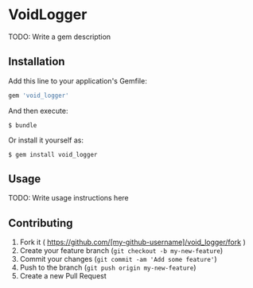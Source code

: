 # VoidLogger

TODO: Write a gem description

## Installation

Add this line to your application's Gemfile:

```ruby
gem 'void_logger'
```

And then execute:

    $ bundle

Or install it yourself as:

    $ gem install void_logger

## Usage

TODO: Write usage instructions here

## Contributing

1. Fork it ( https://github.com/[my-github-username]/void_logger/fork )
2. Create your feature branch (`git checkout -b my-new-feature`)
3. Commit your changes (`git commit -am 'Add some feature'`)
4. Push to the branch (`git push origin my-new-feature`)
5. Create a new Pull Request
